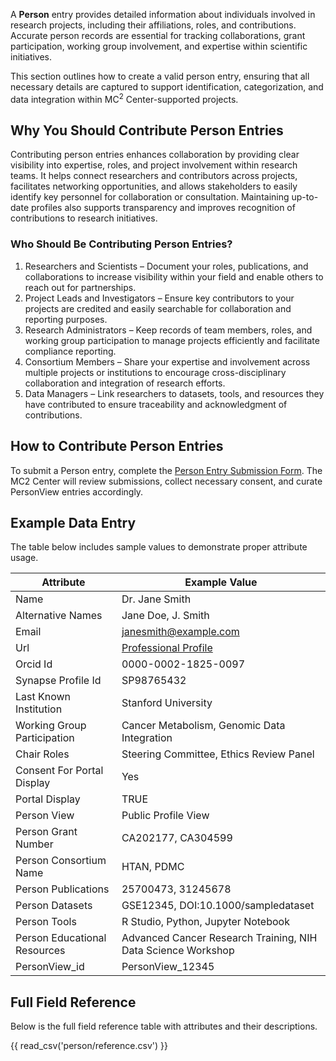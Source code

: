 A **Person** entry provides detailed information about individuals involved in research projects, including their affiliations, roles, and contributions. Accurate person records are essential for tracking collaborations, grant participation, working group involvement, and expertise within scientific initiatives.

This section outlines how to create a valid person entry, ensuring that all necessary details are captured to support identification, categorization, and data integration within  MC<sup>2</sup> Center-supported projects.


## Why You Should Contribute Person Entries

Contributing person entries enhances collaboration by providing clear visibility into expertise, roles, and project involvement within research teams. It helps connect researchers and contributors across projects, facilitates networking opportunities, and allows stakeholders to easily identify key personnel for collaboration or consultation. Maintaining up-to-date profiles also supports transparency and improves recognition of contributions to research initiatives.


### Who Should Be Contributing Person Entries?

1. Researchers and Scientists – Document your roles, publications, and collaborations to increase visibility within your field and enable others to reach out for partnerships.  
2. Project Leads and Investigators – Ensure key contributors to your projects are credited and easily searchable for collaboration and reporting purposes.  
3. Research Administrators – Keep records of team members, roles, and working group participation to manage projects efficiently and facilitate compliance reporting.  
4. Consortium Members – Share your expertise and involvement across multiple projects or institutions to encourage cross-disciplinary collaboration and integration of research efforts.  
5. Data Managers – Link researchers to datasets, tools, and resources they have contributed to ensure traceability and acknowledgment of contributions.  


## How to Contribute Person Entries  

To submit a Person entry, complete the [Person Entry Submission Form](https://docs.google.com/forms/d/e/1FAIpQLScuFHETXIdfe0HPqkFQ7jx3wIIwBRqaqIXH_ZM5f2DWvNQa2g/viewform). The MC2 Center will review submissions, collect necessary consent, and curate PersonView entries accordingly.  


## Example Data Entry

The table below includes sample values to demonstrate proper attribute usage.

| **Attribute** | **Example Value** |
|---|---|
| Name | Dr. Jane Smith |
| Alternative Names | Jane Doe, J. Smith |
| Email | janesmith@example.com |
| Url | [Professional Profile](https://www.example.com/janesmith) |
| Orcid Id | 0000-0002-1825-0097 |
| Synapse Profile Id | SP98765432 |
| Last Known Institution | Stanford University |
| Working Group Participation | Cancer Metabolism, Genomic Data Integration |
| Chair Roles | Steering Committee, Ethics Review Panel |
| Consent For Portal Display | Yes |
| Portal Display | TRUE |
| Person View | Public Profile View |
| Person Grant Number | CA202177, CA304599 |
| Person Consortium Name | HTAN, PDMC |
| Person Publications | 25700473, 31245678 |
| Person Datasets | GSE12345, DOI:10.1000/sampledataset |
| Person Tools | R Studio, Python, Jupyter Notebook |
| Person Educational Resources | Advanced Cancer Research Training, NIH Data Science Workshop |
| PersonView_id | PersonView_12345 |


## Full Field Reference

Below is the full field reference table with attributes and their descriptions.

{{ read_csv('person/reference.csv') }}
